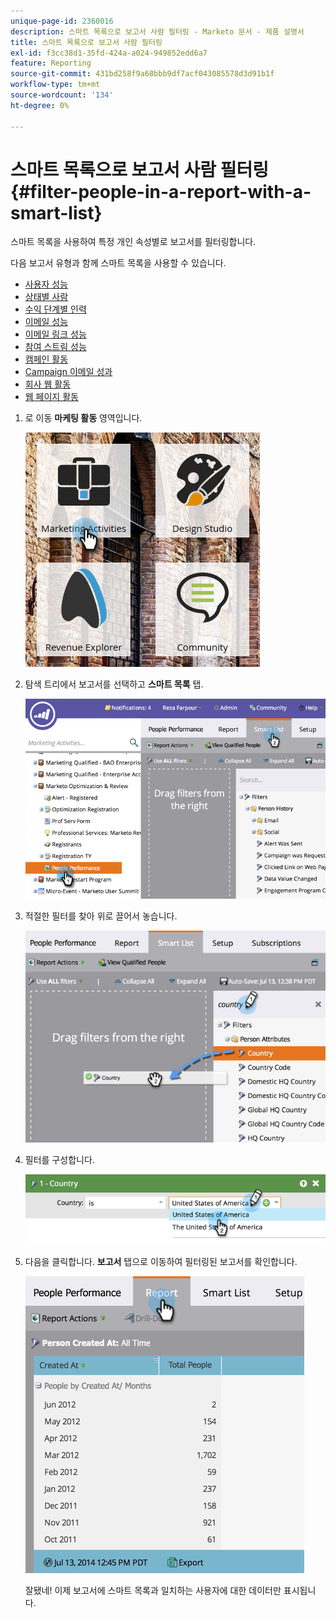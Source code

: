 ```yaml
---
unique-page-id: 2360016
description: 스마트 목록으로 보고서 사람 필터링 - Marketo 문서 - 제품 설명서
title: 스마트 목록으로 보고서 사람 필터링
exl-id: f3cc38d1-35fd-424a-a024-949852edd6a7
feature: Reporting
source-git-commit: 431bd258f9a68bbb9df7acf043085578d3d91b1f
workflow-type: tm+mt
source-wordcount: '134'
ht-degree: 0%

---
```


# 스마트 목록으로 보고서 사람 필터링 {#filter-people-in-a-report-with-a-smart-list}

스마트 목록을 사용하여 특정 개인 속성별로 보고서를 필터링합니다.

다음 보고서 유형과 함께 스마트 목록을 사용할 수 있습니다.

* [사용자 성능](/help/marketo/product-docs/reporting/basic-reporting/report-types/people-performance-report.md)
* [상태별 사람](/help/marketo/product-docs/reporting/basic-reporting/report-types/people-by-status-report.md)
* [수익 단계별 인력](/help/marketo/product-docs/reporting/revenue-cycle-analytics/revenue-tools/people-by-revenue-stage-report.md)
* [이메일 성능](/help/marketo/product-docs/email-marketing/email-programs/email-program-data/email-performance-report.md)
* [이메일 링크 성능](/help/marketo/product-docs/email-marketing/email-programs/email-program-data/email-link-performance-report.md)
* [참여 스트림 성능](/help/marketo/product-docs/email-marketing/drip-nurturing/reports-and-notifications/engagement-stream-performance-report.md)
* [캠페인 활동](/help/marketo/product-docs/reporting/basic-reporting/report-types/campaign-activity-report.md)
* [Campaign 이메일 성과](/help/marketo/product-docs/reporting/basic-reporting/report-types/campaign-email-performance-report.md)
* [회사 웹 활동](/help/marketo/product-docs/reporting/basic-reporting/report-types/company-web-activity-report.md)
* [웹 페이지 활동](/help/marketo/product-docs/reporting/basic-reporting/report-types/web-page-activity-report.md)

1. 로 이동 **마케팅 활동** 영역입니다.

   ![](assets/image2017-3-27-11-3a31-3a2.png)

1. 탐색 트리에서 보고서를 선택하고 **스마트 목록** 탭.

   ![](assets/image2017-3-27-14-3a12-3a53.png)

1. 적절한 필터를 찾아 위로 끌어서 놓습니다.

   ![](assets/image2017-3-27-14-3a13-3a46.png)

1. 필터를 구성합니다.

   ![](assets/image2014-9-16-12-3a35-3a50.png)

1. 다음을 클릭합니다. **보고서** 탭으로 이동하여 필터링된 보고서를 확인합니다.

   ![](assets/image2017-3-27-14-3a14-3a16.png)

   잘됐네! 이제 보고서에 스마트 목록과 일치하는 사용자에 대한 데이터만 표시됩니다.
